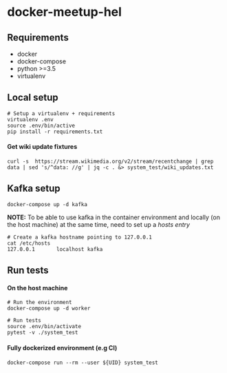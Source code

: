 # docker-meetup-hel
## Requirements

* docker
* docker-compose
* python >=3.5
* virtualenv


## Local setup
    
    # Setup a virtualenv + requirements
    virtualenv .env
    source .env/bin/active
    pip install -r requirements.txt

#### Get wiki update fixtures
    
    curl -s  https://stream.wikimedia.org/v2/stream/recentchange | grep data | sed 's/^data: //g' | jq -c . &> system_test/wiki_updates.txt
    

## Kafka setup

    docker-compose up -d kafka
    
**NOTE:** To be able to use kafka in the container environment and locally 
(on the host machine) at the same time, need to set up a *hosts entry*
    
    # Create a kafka hostname pointing to 127.0.0.1
    cat /etc/hosts
    127.0.0.1       localhost kafka
    
    
## Run tests

#### On the host machine
    
    # Run the environment
    docker-compose up -d worker
    
    # Run tests
    source .env/bin/activate
    pytest -v ./system_test
    
#### Fully dockerized environment (e.g CI)

    docker-compose run --rm --user ${UID} system_test 